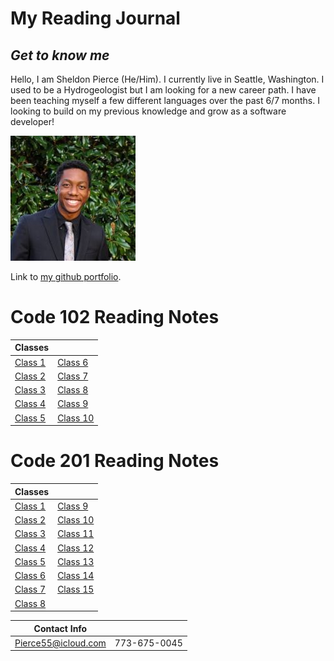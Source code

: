 # My Reading Journal

## *Get to know me*
Hello, I am Sheldon Pierce (He/Him). I currently live in Seattle, Washington. I used to be a Hydrogeologist but I am looking for a new career path. I have been teaching myself a few different languages over the past 6/7 months. I looking to build on my previous knowledge and grow as a software developer!

![Me](Face.jpg) 

Link to [my github portfolio](https://pages.github/Sheldon-Pierce).

# Code 102 Reading Notes
| Classes | |
| ----------- | ----------- |
| [Class 1]() | [Class 6]() |
| [Class 2]() | [Class 7]() |
| [Class 3]() |	[Class 8]() |
| [Class 4]() | [Class 9]() |
| [Class 5]() | [Class 10]() |

# Code 201 Reading Notes

| Classes | |
| ----------- | ----------- |
| [Class 1]() | [Class 9]() |
| [Class 2]() | [Class 10]() |
| [Class 3]() |	[Class 11]() |
| [Class 4]() | [Class 12]() |
| [Class 5]() | [Class 13]() |
| [Class 6]() |	[Class 14]() |
| [Class 7]() | [Class 15]() |
| [Class 8]() |  |

|Contact Info|  |
--- | --- |
|Pierce55@icloud.com|773-675-0045|
